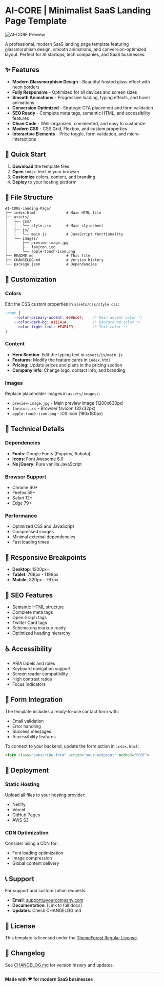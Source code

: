 # AI-CORE | Minimalist SaaS Landing Page Template

![AI-CORE Preview](assets/images/preview-image.jpg)

A professional, modern SaaS landing page template featuring glassmorphism design, smooth animations, and conversion-optimized layout. Perfect for AI startups, tech companies, and SaaS businesses.

## ✨ Features

- **Modern Glassmorphism Design** - Beautiful frosted glass effect with neon borders
- **Fully Responsive** - Optimized for all devices and screen sizes
- **Smooth Animations** - Progressive loading, typing effects, and hover animations
- **Conversion Optimized** - Strategic CTA placement and form validation
- **SEO Ready** - Complete meta tags, semantic HTML, and accessibility features
- **Clean Code** - Well-organized, commented, and easy to customize
- **Modern CSS** - CSS Grid, Flexbox, and custom properties
- **Interactive Elements** - Price toggle, form validation, and micro-interactions

## 🚀 Quick Start

1. **Download** the template files
2. **Open** `index.html` in your browser
3. **Customize** colors, content, and branding
4. **Deploy** to your hosting platform

## 📁 File Structure

```
AI-CORE-Landing-Page/
├── index.html              # Main HTML file
├── assets/
│   ├── css/
│   │   └── style.css       # Main stylesheet
│   ├── js/
│   │   └── main.js         # JavaScript functionality
│   └── images/
│       ├── preview-image.jpg
│       ├── favicon.ico
│       └── apple-touch-icon.png
├── README.md               # This file
├── CHANGELOG.md            # Version history
└── package.json            # Dependencies
```

## 🎨 Customization

### Colors
Edit the CSS custom properties in `assets/css/style.css`:

```css
:root {
    --color-primary-accent: #00bcd4;    /* Main accent color */
    --color-dark-bg: #11141A;           /* Background color */
    --color-light-text: #F4F4F9;        /* Text color */
}
```

### Content
- **Hero Section**: Edit the typing text in `assets/js/main.js`
- **Features**: Modify the feature cards in `index.html`
- **Pricing**: Update prices and plans in the pricing section
- **Company Info**: Change logo, contact info, and branding

### Images
Replace placeholder images in `assets/images/`:
- `preview-image.jpg` - Main preview image (1200x630px)
- `favicon.ico` - Browser favicon (32x32px)
- `apple-touch-icon.png` - iOS icon (180x180px)

## 🔧 Technical Details

### Dependencies
- **Fonts**: Google Fonts (Poppins, Roboto)
- **Icons**: Font Awesome 6.0
- **No jQuery**: Pure vanilla JavaScript

### Browser Support
- Chrome 60+
- Firefox 55+
- Safari 12+
- Edge 79+

### Performance
- Optimized CSS and JavaScript
- Compressed images
- Minimal external dependencies
- Fast loading times

## 📱 Responsive Breakpoints

- **Desktop**: 1200px+
- **Tablet**: 768px - 1199px
- **Mobile**: 320px - 767px

## 🎯 SEO Features

- Semantic HTML structure
- Complete meta tags
- Open Graph tags
- Twitter Card tags
- Schema.org markup ready
- Optimized heading hierarchy

## ♿ Accessibility

- ARIA labels and roles
- Keyboard navigation support
- Screen reader compatibility
- High contrast ratios
- Focus indicators

## 📧 Form Integration

The template includes a ready-to-use contact form with:
- Email validation
- Error handling
- Success messages
- Accessibility features

To connect to your backend, update the form action in `index.html`:

```html
<form class="subscribe-form" action="your-endpoint" method="POST">
```

## 🚀 Deployment

### Static Hosting
Upload all files to your hosting provider:
- Netlify
- Vercel
- GitHub Pages
- AWS S3

### CDN Optimization
Consider using a CDN for:
- Font loading optimization
- Image compression
- Global content delivery

## 📞 Support

For support and customization requests:
- **Email**: support@yourcompany.com
- **Documentation**: [Link to full docs]
- **Updates**: Check CHANGELOG.md

## 📄 License

This template is licensed under the [ThemeForest Regular License](https://themeforest.net/licenses/standard).

## 🔄 Changelog

See [CHANGELOG.md](CHANGELOG.md) for version history and updates.

---

**Made with ❤️ for modern SaaS businesses**



